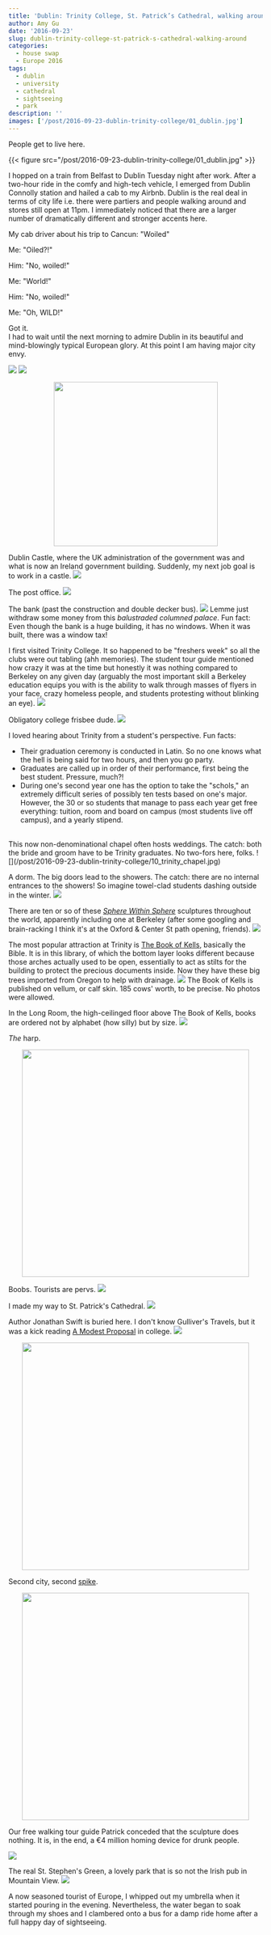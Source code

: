 ```yaml
---
title: 'Dublin: Trinity College, St. Patrick’s Cathedral, walking around'
author: Amy Gu
date: '2016-09-23'
slug: dublin-trinity-college-st-patrick-s-cathedral-walking-around
categories:
  - house swap
  - Europe 2016
tags:
  - dublin
  - university
  - cathedral
  - sightseeing
  - park
description: ''
images: ['/post/2016-09-23-dublin-trinity-college/01_dublin.jpg']
---
```


People get to live here. 

{{< figure src="/post/2016-09-23-dublin-trinity-college/01_dublin.jpg" >}}

<!--more-->

I hopped on a train from Belfast to Dublin Tuesday night after work. After a two-hour ride in the comfy and high-tech vehicle, I emerged from Dublin Connolly station and hailed a cab to my Airbnb. 
Dublin is the real deal in terms of city life i.e. there were partiers and people walking around and stores still open at 11pm. I immediately noticed that there are a larger number of dramatically different and stronger accents here.

My cab driver about his trip to Cancun: "Woiled"

Me: "Oiled?!"

Him: "No, woiled!" 

Me: "World!"

Him: "No, woiled!"

Me: "Oh, WILD!" 

Got it.  
I had to wait until the next morning to admire Dublin in its beautiful and mind-blowingly typical European glory. At this point I am having major city envy.

![](/post/2016-09-23-dublin-trinity-college/02_dublin2.jpg)
![](/post/2016-09-23-dublin-trinity-college/03_dublin3.jpg)
<p style='text-align:center;'><img src='/post/2016-09-23-dublin-trinity-college/04_dublin4.jpg' width='325'></p>

Dublin Castle, where the UK administration of the government was and what is now an Ireland government building. Suddenly, my next job goal is to work in a castle. 
![](/post/2016-09-23-dublin-trinity-college/05_dublin_castle.jpg)

The post office.
![](/post/2016-09-23-dublin-trinity-college/06_dublin_post_office.jpg)

The bank (past the construction and double decker bus).
![](/post/2016-09-23-dublin-trinity-college/07_dublin_bank.jpg)
Lemme just withdraw some money from this *balustraded columned palace*. Fun fact: Even though the bank is a huge building, it has no windows. When it was built, there was a window tax! 

I first visited Trinity College. It so happened to be "freshers week" so all the clubs were out tabling (ahh memories). The student tour guide mentioned how crazy it was at the time but honestly it was nothing compared to Berkeley on any given day (arguably the most important skill a Berkeley education equips you with is the ability to walk through masses of flyers in your face, crazy homeless people, and students protesting without blinking an eye).
![](/post/2016-09-23-dublin-trinity-college/08_trinity.jpg)

Obligatory college frisbee dude. 
![](/post/2016-09-23-dublin-trinity-college/09_frisbee_dude.jpg)

I loved hearing about Trinity from a student's perspective. Fun facts: 

* Their graduation ceremony is conducted in Latin. So no one knows what the hell is being said for two hours, and then you go party. 
* Graduates are called up in order of their performance, first being the best student. Pressure, much?!
* During one's second year one has the option to take the "schols," an extremely difficult series of possibly ten tests based on one's major. However, the 30 or so students that manage to pass each year get free everything: tuition, room and board on campus (most students live off campus), and a yearly stipend.

<br>
This now non-denominational chapel often hosts weddings. The catch: both the bride and groom have to be Trinity graduates. No two-fors here, folks.
![](/post/2016-09-23-dublin-trinity-college/10_trinity_chapel.jpg)

A dorm. The big doors lead to the showers. The catch: there are no internal entrances to the showers! So imagine towel-clad students dashing outside in the winter.
![](/post/2016-09-23-dublin-trinity-college/11_trinity_dorm.jpg)

There are ten or so of these [*Sphere Within Sphere*](https://en.wikipedia.org/wiki/Sphere_Within_Sphere) sculptures throughout the world, apparently including one at Berkeley (after some googling and brain-racking I think it's at the Oxford & Center St path opening, friends).
![](/post/2016-09-23-dublin-trinity-college/12_sphere.jpg)

The most popular attraction at Trinity is [The Book of Kells](https://www.tcd.ie/visitors/book-of-kells/), basically the Bible. It is in this library, of which the bottom layer looks different because those arches actually used to be open, essentially to act as stilts for the building to protect the precious documents inside. Now they have these big trees imported from Oregon to help with drainage.
![](/post/2016-09-23-dublin-trinity-college/13_kells_exterior.jpg)
The Book of Kells is published on vellum, or calf skin. 185 cows' worth, to be precise. No photos were allowed.

In the Long Room, the high-ceilinged floor above The Book of Kells, books are ordered not by alphabet (how silly) but by size. 
![](/post/2016-09-23-dublin-trinity-college/14_long_room.jpg)

*The* harp.
<p style='text-align:center;'><img src='/post/2016-09-23-dublin-trinity-college/15_harp.jpg' width='450'></p>

Boobs. Tourists are pervs.
![](/post/2016-09-23-dublin-trinity-college/16_statue_boobs.jpg)

I made my way to St. Patrick's Cathedral.
![](/post/2016-09-23-dublin-trinity-college/17_st_patricks_cathedral.jpg)

Author Jonathan Swift is buried here. I don't know Gulliver's Travels, but it was a kick reading [A Modest Proposal](https://en.wikipedia.org/wiki/A_Modest_Proposal) in college.
![](/post/2016-09-23-dublin-trinity-college/18_jonathan_swift.jpg)

<p style='text-align:center;'><img src='/post/2016-09-23-dublin-trinity-college/19_st_patricks_interior.jpg' width='450'></p>

Second city, second [spike](https://www.instagram.com/p/BKRB-JuBgIvCc1QzfyYbk5exwH_7Tbz0S8OAMs0/?taken-by=gu_amy).
<p style='text-align:center;'><img src='/post/2016-09-23-dublin-trinity-college/20_dublin_spike.jpg' width='450'></p>

Our free walking tour guide Patrick conceded that the sculpture does nothing. It is, in the end, a €4 million homing device for drunk people.

![](/post/2016-09-23-dublin-trinity-college/21_cool_building.jpg)

The real St. Stephen's Green, a lovely park that is so not the Irish pub in Mountain View. 
![](/post/2016-09-23-dublin-trinity-college/22_st_stephens_green.jpg)

A now seasoned tourist of Europe, I whipped out my umbrella when it started pouring in the evening. Nevertheless, the water began to soak through my shoes and I clambered onto a bus for a damp ride home after a full happy day of sightseeing.
